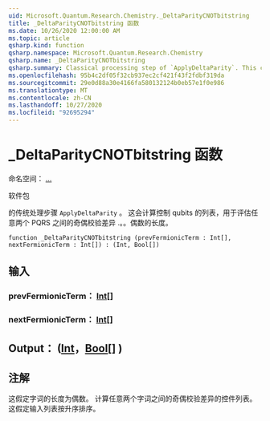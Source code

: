 ```yaml
---
uid: Microsoft.Quantum.Research.Chemistry._DeltaParityCNOTbitstring
title: _DeltaParityCNOTbitstring 函数
ms.date: 10/26/2020 12:00:00 AM
ms.topic: article
qsharp.kind: function
qsharp.namespace: Microsoft.Quantum.Research.Chemistry
qsharp.name: _DeltaParityCNOTbitstring
qsharp.summary: Classical processing step of `ApplyDeltaParity`. This computes a list of control qubits for evaluating parity difference between any two PQRS... terms of even length.
ms.openlocfilehash: 95b4c2df05f32cb937ec2cf421f43f2fdbf319da
ms.sourcegitcommit: 29e0d88a30e4166fa580132124b0eb57e1f0e986
ms.translationtype: MT
ms.contentlocale: zh-CN
ms.lasthandoff: 10/27/2020
ms.locfileid: "92695294"
---
```

# <a name="_deltaparitycnotbitstring-function"></a>_DeltaParityCNOTbitstring 函数

命名空间： [...](xref:Microsoft.Quantum.Research.Chemistry)

软件包 [](https://nuget.org/packages/)


的传统处理步骤 `ApplyDeltaParity` 。
这会计算控制 qubits 的列表，用于评估任意两个 PQRS 之间的奇偶校验差异 .。。偶数的长度。

```qsharp
function _DeltaParityCNOTbitstring (prevFermionicTerm : Int[], nextFermionicTerm : Int[]) : (Int, Bool[])
```


## <a name="input"></a>输入

### <a name="prevfermionicterm--int"></a>prevFermionicTerm： [Int](xref:microsoft.quantum.lang-ref.int)[]




### <a name="nextfermionicterm--int"></a>nextFermionicTerm： [Int](xref:microsoft.quantum.lang-ref.int)[]





## <a name="output--intbool"></a>Output： ([Int](xref:microsoft.quantum.lang-ref.int)，[Bool](xref:microsoft.quantum.lang-ref.bool)[] ) 



## <a name="remarks"></a>注解

这假定字词的长度为偶数。
计算任意两个字词之间的奇偶校验差异的控件列表。
这假定输入列表按升序排序。